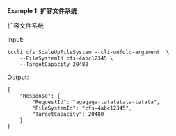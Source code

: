**Example 1: 扩容文件系统**

扩容文件系统

Input: 

```
tccli cfs ScaleUpFileSystem --cli-unfold-argument  \
    --FileSystemId cfs-4abc12345 \
    --TargetCapacity 20480
```

Output: 
```
{
    "Response": {
        "RequestId": "agagaga-tatatatata-tatata",
        "FileSystemId": "cfs-4abc12345",
        "TargetCapacity": 20480
    }
}
```

